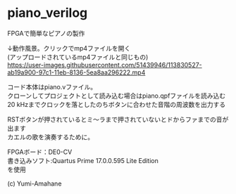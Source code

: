 # piano_verilog  

FPGAで簡単なピアノの製作  
  
↓動作風景。クリックでmp4ファイルを開く  
(アップロードされているmp4ファイルと同じもの)  
https://user-images.githubusercontent.com/51439946/113830527-ab19a900-97c1-11eb-8136-5ea8aa296222.mp4


コード本体はpiano.vファイル。  
クローンしてプロジェクトとして読み込む場合はpiano.qpfファイルを読み込む  
20 kHzまでクロックを落としたのちボタンに合わせた音階の周波数を出力する  
  
RSTボタンが押されているとミ～ラまで押されていないとドからファまでの音が出ます  
カエルの歌を演奏するために。  


FPGAボード：DE0-CV  
書き込みソフト:Quartus Prime 17.0.0.595 Lite Edition  
を使用  

(c) Yumi-Amahane
